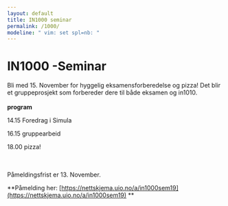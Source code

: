 ```yaml
---
layout: default
title: IN1000 seminar
permalink: /1000/
modeline: " vim: set spl=nb: "
---
```


# IN1000 -Seminar

Bli med 15. November for hyggelig eksamensforberedelse og pizza!
Det blir et gruppeprosjekt som forbereder dere til både eksamen og in1010.
<br><br>
**program**

14.15 Foredrag i Simula

16.15 gruppearbeid

18.00 pizza!

<br><br>
Påmeldingsfrist er 13. November. 

**Påmelding her: [https://nettskjema.uio.no/a/in1000sem19](https://nettskjema.uio.no/a/in1000sem19) **

